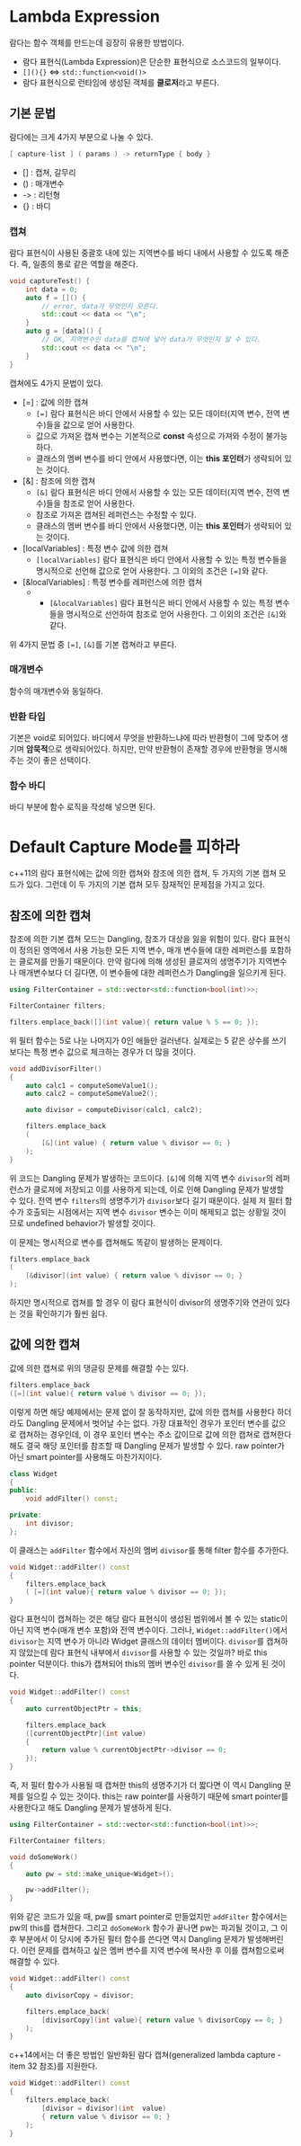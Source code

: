 # Lambda Expression

람다는 함수 객체를 만드는데 굉장히 유용한 방법이다.

- 람다 표현식(Lambda Expression)은 단순한 표현식으로 소스코드의 일부이다.
- `[](){}` <=> `std::function<void()>`
- 람다 표현식으로 런타임에 생성된 객체를 **클로저**라고 부른다.

## 기본 문법

람다에는 크게 4가지 부분으로 나눌 수 있다.

```c++
[ capture-list ] ( params ) -> returnType { body }
```

- [] : 캡쳐, 갈무리
- () : 매개변수
- -> : 리턴형
- {} : 바디

### 캡쳐
람다 표현식이 사용된 중괄호 내에 있는 지역변수를 바디 내에서 사용할 수 있도록 해준다. 즉, 일종의 통로 같은 역할을 해준다.

```c++
void captureTest() {
    int data = 0;
    auto f = []() {
        // error, data가 무엇인지 모른다.
        std::cout << data << "\n";
    }
    auto g = [data]() {
        // OK, 지역변수인 data를 캡쳐에 넣어 data가 무엇인지 알 수 있다.
        std::cout << data << "\n";
    }
}
```
캡쳐에도 4가지 문법이 있다. 

- [=] : 값에 의한 캡쳐
  - `[=]` 람다 표현식은 바디 안에서 사용할 수 있는 모든 데이터(지역 변수, 전역 변수)들을 값으로 얻어 사용한다.
  - 값으로 가져온 캡쳐 변수는 기본적으로 **const** 속성으로 가져와 수정이 불가능하다.
  - 클래스의 멤버 변수를 바디 안에서 사용했다면, 이는 **this 포인터**가 생략되어 있는 것이다.
- [&] : 참조에 의한 캡쳐
    - `[&]` 람다 표현식은 바디 안에서 사용할 수 있는 모든 데이터(지역 변수, 전역 변수)들을 참조로 얻어 사용한다.
    - 참조로 가져온 캡쳐된 레퍼런스는 수정할 수 있다.
    - 클래스의 멤버 변수를 바디 안에서 사용했다면, 이는 **this 포인터**가 생략되어 있는 것이다.
- [localVariables] : 특정 변수 값에 의한 캡쳐
  - `[localVariables]` 람다 표현식은 바디 안에서 사용할 수 있는 특정 변수들을 명시적으로 선언해 값으로 얻어 사용한다. 그 이외의 조건은 `[=]`와 같다.
- [&localVariables] : 특정 변수를 레퍼런스에 의한 캡쳐
  - - `[&localVariables]` 람다 표현식은 바디 안에서 사용할 수 있는 특정 변수들을 명시적으로 선언하여 참조로 얻어 사용한다. 그 이외의 조건은 `[&]`와 같다.

위 4가지 문법 중 `[=]`, `[&]`를 기본 캡쳐라고 부른다.

### 매개변수
함수의 매개변수와 동일하다.

### 반환 타입
기본은 void로 되어있다. 바디에서 무엇을 반환하느냐에 따라 반환형이 그에 맞추어 생기며 **암묵적**으로 생략되어있다. 하지만, 만약 반환형이 존재할 경우에 반환형을 명시해주는 것이 좋은 선택이다.

### 함수 바디
바디 부분에 함수 로직을 작성해 넣으면 된다.

# Default Capture Mode를 피하라
c++11의 람다 표현식에는 값에 의한 캡쳐와 참조에 의한 캡쳐, 두 가지의 기본 캡쳐 모드가 있다. 그런데 이 두 가지의 기본 캡쳐 모두 잠재적인 문제점을 가지고 있다.

## 참조에 의한 캡쳐
참조에 의한 기본 캡쳐 모드는 Dangling, 참조가 대상을 잃을 위험이 있다. 람다 표현식이 정의된 영역에서 사용 가능한 모든 지역 변수, 매개 변수들에 대한 레퍼런스를 포함하는 클로져를 만들기 때문이다. 만약 람다에 의해 생성된 클로져의 생명주기가 지역변수나 매개변수보다 더 길다면, 이 변수들에 대한 레퍼런스가 Dangling을 일으키게 된다.

```c++
using FilterContainer = std::vector<std::function<bool(int)>>;

FilterContainer filters;

filters.emplace_back([](int value){ return value % 5 == 0; });
```

위 필터 함수는 5로 나눈 나머지가 0인 애들만 걸러낸다. 실제로는 5 같은 상수를 쓰기보다는 특정 변수 값으로 체크하는 경우가 더 많을 것이다.

```c++
void addDivisorFilter()
{
    auto calc1 = computeSomeValue1();
    auto calc2 = computeSomeValue2();

    auto divisor = computeDivisor(calc1, calc2);

    filters.emplace_back
    (
        [&](int value) { return value % divisor == 0; }
    );
}
```
위 코드는 Dangling 문제가 발생하는 코드이다. `[&]`에 의해 지역 변수 `divisor`의 레퍼런스가 클로져에 저장되고 이를 사용하게 되는데, 이로 인해 Dangling 문제가 발생할 수 있다. 전역 변수 `filters`의 생명주기가 `divisor`보다 길기 때문이다. 실제 저 필터 함수가 호출되는 시점에서는 지역 변수 `divisor` 변수는 이미 해제되고 없는 상황일 것이므로 undefined behavior가 발생할 것이다.

이 문제는 명시적으로 변수를 캡쳐해도 똑같이 발생하는 문제이다.

```c++
filters.emplace_back
(
    [&divisor](int value) { return value % divisor == 0; }
);
```
하지만 명시적으로 캡쳐를 할 경우 이 람다 표현식이 divisor의 생명주기와 연관이 있다는 것을 확인하기가 훨씬 쉽다.

## 값에 의한 캡쳐
값에 의한 캡쳐로 위의 댕글링 문제를 해결할 수는 있다.

```c++
filters.emplace_back
([=](int value){ return value % divisor == 0; });
```

이렇게 하면 해당 예제에서는 문제 없이 잘 동작하지만, 값에 의한 캡쳐를 사용한다 하더라도 Dangling 문제에서 벗어날 수는 없다. 가장 대표적인 경우가 포인터 변수를 값으로 캡쳐하는 경우인데, 이 경우 포인터 변수는 주소 값이므로 값에 의한 캡쳐로 캡쳐한다 해도 결국 해당 포인터를 참조할 때 Dangling 문제가 발생할 수 있다. raw pointer가 아닌 smart pointer를 사용해도 마찬가지이다. 

```c++
class Widget
{
public:
    void addFilter() const;

private:
    int divisor;
};
```
이 클래스는 `addFilter` 함수에서 자신의 멤버 `divisor`를 통해 filter 함수를 추가한다.

```c++
void Widget::addFilter() const
{
    filters.emplace_back
    ( [=](int value){ return value % divisor == 0; });
}
```
람다 표현식이 캡쳐하는 것은 해당 람다 표현식이 생성된 범위에서 볼 수 있는 static이 아닌 지역 변수(매개 변수 포함)와 전역 변수이다. 그러나, `Widget::addFilter()`에서 `divisor`는 지역 변수가 아니라 Widget 클래스의 데이터 멤버이다. `divisor`를 캡쳐하지 않았는데 람다 표현식 내부에서 `divisor`를 사용할 수 있는 것일까? 바로 this pointer 덕분이다. this가 캡쳐되어 this의 멤버 변수인 `divisor`를 쓸 수 있게 된 것이다. 

```c++
void Widget::addFilter() const
{
    auto currentObjectPtr = this;

    filters.emplace_back
    ([currentObjectPtr](int value)
    { 
        return value % currentObjectPtr->divisor == 0; 
    });
}
```

즉, 저 필터 함수가 사용될 때 캡쳐한 this의 생명주기가 더 짧다면 이 역시 Dangling 문제를 일으킬 수 있는 것이다. this는 raw pointer를 사용하기 때문에 smart pointer를 사용한다고 해도 Dangling 문제가 발생하게 된다.

```c++
using FilterContainer = std::vector<std::function<bool(int)>>;

FilterContainer filters;

void doSomeWork()
{
    auto pw = std::make_unique<Widget>();

    pw->addFilter();
}
```

위와 같은 코드가 있을 때, pw를 smart pointer로 만들었지만 `addFilter` 함수에서는 pw의 this를 캡쳐한다. 그리고 `doSomeWork` 함수가 끝나면 pw는 파괴될 것이고, 그 이후 부분에서 이 당시에 추가된 필터 함수를 쓴다면 역시 Dangling 문제가 발생해버린다. 이런 문제를 캡쳐하고 싶은 멤버 변수를 지역 변수에 복사한 후 이를 캡쳐함으로써 해결할 수 있다.

```c++
void Widget::addFilter() const
{
    auto divisorCopy = divisor;

    filters.emplace_back(
        [divisorCopy](int value){ return value % divisorCopy == 0; }
    );
}
```

c++14에서는 더 좋은 방법인 일반화된 람다 캡쳐(generalized lambda capture - item 32 참조)를 지원한다.

```c++
void Widget::addFilter() const
{
    filters.emplace_back(
        [divisor = divisor](int  value)
        { return value % divisor == 0; }
    );
}
```